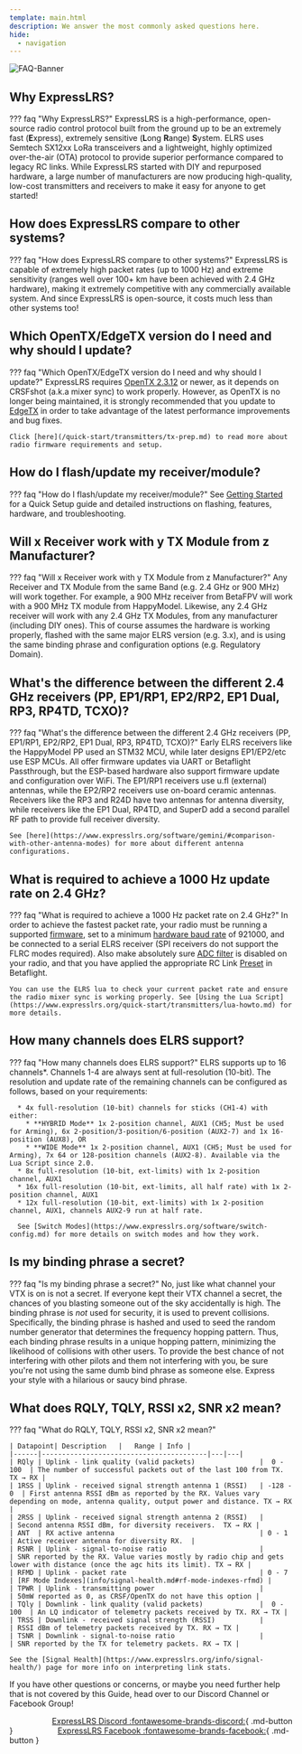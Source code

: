 ```yaml
---
template: main.html
description: We answer the most commonly asked questions here.
hide:
  - navigation
---
```


![FAQ-Banner](https://raw.githubusercontent.com/ExpressLRS/ExpressLRS-Hardware/master/img/faq.png)

## <span class="custom-heading" data-id="1">Why ExpressLRS?</span>

??? faq "Why ExpressLRS?"
    ExpressLRS is a high-performance, open-source radio control protocol built from the ground up to be an extremely fast (**E**xpress), extremely sensitive (**L**ong **R**ange) **S**ystem. ELRS uses Semtech SX12xx LoRa transceivers and a lightweight, highly optimized over-the-air (OTA) protocol to provide superior performance compared to legacy RC links. While ExpressLRS started with DIY and repurposed hardware, a large number of manufacturers are now producing high-quality, low-cost transmitters and receivers to make it easy for anyone to get started!
## <span class="custom-heading" data-id="2">How does ExpressLRS compare to other systems?</span>

??? faq "How does ExpressLRS compare to other systems?"
    ExpressLRS is capable of extremely high packet rates (up to 1000 Hz) and extreme sensitivity (ranges well over 100+ km have been achieved with 2.4 GHz hardware), making it extremely competitive with any commercially available system. And since ExpressLRS is open-source, it costs much less than other systems too!
## <span class="custom-heading" data-id="3">Which OpenTX/EdgeTX version do I need and why should I update?</span>

??? faq "Which OpenTX/EdgeTX version do I need and why should I update?"
    ExpressLRS requires [OpenTX 2.3.12](https://www.open-tx.org/downloads.html#Releases23-ref) or newer, as it depends on CRSFshot (a.k.a mixer sync) to work properly. However, as OpenTX is no longer being maintained, it is strongly recommended that you update to [EdgeTX](https://github.com/EdgeTX/edgetx) in order to take advantage of the latest performance improvements and bug fixes. 
	
	Click [here](/quick-start/transmitters/tx-prep.md) to read more about radio firmware requirements and setup.

## <span class="custom-heading" data-id="4">How do I flash/update my receiver/module?</span>

??? faq "How do I flash/update my receiver/module?"
    See [Getting Started](/quick-start/getting-started.md) for a Quick Setup guide and detailed instructions on flashing, features, hardware, and troubleshooting.

## <span class="custom-heading" data-id="5">Will x Receiver work with y TX Module from z Manufacturer?</span>

??? faq "Will x Receiver work with y TX Module from z Manufacturer?"
    Any Receiver and TX Module from the same Band (e.g. 2.4 GHz or 900 MHz) will work together. For example, a 900 MHz receiver from BetaFPV will work with a 900 MHz TX module from HappyModel. Likewise, any 2.4 GHz receiver will work with any 2.4 GHz TX Modules, from any manufacturer (including DIY ones). This of course assumes the hardware is working properly, flashed with the same major ELRS version (e.g. 3.x), and is using the same binding phrase and configuration options (e.g. Regulatory Domain).

## <span class="custom-heading" data-id="6">What's the difference between the different 2.4 GHz receivers (PP, EP1/RP1, EP2/RP2, EP1 Dual, RP3, RP4TD, TCXO)?</span>

??? faq "What's the difference between the different 2.4 GHz receivers (PP, EP1/RP1, EP2/RP2, EP1 Dual, RP3, RP4TD, TCXO)?"
    Early ELRS receivers like the HappyModel PP used an STM32 MCU, while later designs EP1/EP2/etc use ESP MCUs. All offer firmware updates via UART or Betaflight Passthrough, but the ESP-based hardware also support firmware update and configuration over WiFi. The EP1/RP1 receivers use u.fl (external) antennas, while the EP2/RP2 receivers use on-board ceramic antennas. Receivers like the RP3 and R24D have two antennas for antenna diversity, while receivers like the EP1 Dual, RP4TD, and SuperD add a second parallel RF path to provide full receiver diversity. 
	
	See [here](https://www.expresslrs.org/software/gemini/#comparison-with-other-antenna-modes) for more about different antenna configurations. 

## <span class="custom-heading" data-id="7">What is required to achieve a 1000 Hz update rate on 2.4 GHz?</span>

??? faq "What is required to achieve a 1000 Hz packet rate on 2.4 GHz?"
    In order to achieve the fastest packet rate, your radio must be running a supported [firmware](https://www.expresslrs.org/quick-start/transmitters/tx-prep/#radio-operating-system), set to a minimum [hardware baud rate](https://www.expresslrs.org/quick-start/transmitters/tx-prep/#serial-baud-rate) of 921000, and be connected to a serial ELRS receiver (SPI receivers do not support the FLRC modes required). Also make absolutely sure [ADC filter](https://www.expresslrs.org/quick-start/transmitters/tx-prep/#adc-filter) is disabled on your radio, and that you have applied the appropriate RC Link [Preset](https://betaflight.com/docs/wiki/configurator/presets-tab) in Betaflight. 

    You can use the ELRS lua to check your current packet rate and ensure the radio mixer sync is working properly. See [Using the Lua Script](https://www.expresslrs.org/quick-start/transmitters/lua-howto.md) for more details.

## <span class="custom-heading" data-id="8">How many channels does ELRS support?</span>

??? faq "How many channels does ELRS support?"
    ELRS supports up to 16 channels*. Channels 1-4 are always sent at full-resolution (10-bit). The resolution and update rate of the remaining channels can be configured as follows, based on your requirements:

      * 4x full-resolution (10-bit) channels for sticks (CH1-4) with either:
        * **HYBRID Mode** 1x 2-position channel, AUX1 (CH5; Must be used for Arming), 6x 2-position/3-position/6-position (AUX2-7) and 1x 16-position (AUX8), OR
        * **WIDE Mode** 1x 2-position channel, AUX1 (CH5; Must be used for Arming), 7x 64 or 128-position channels (AUX2-8). Available via the Lua Script since 2.0.
      * 8x full-resolution (10-bit, ext-limits) with 1x 2-position channel, AUX1
      * 16x full-resolution (10-bit, ext-limits, all half rate) with 1x 2-position channel, AUX1
      * 12x full-resolution (10-bit, ext-limits) with 1x 2-position channel, AUX1, channels AUX2-9 run at half rate.
        
      See [Switch Modes](https://www.expresslrs.org/software/switch-config.md) for more details on switch modes and how they work.

## <span class="custom-heading" data-id="9">Is my binding phrase a secret?</span>

??? faq "Is my binding phrase a secret?"
    No, just like what channel your VTX is on is not a secret. If everyone kept their VTX channel a secret, the chances of you blasting someone out of the sky accidentally is high. The binding phrase is *not* used for security, it is used to prevent collisions. Specifically, the binding phrase is hashed and used to seed the random number generator that determines the frequency hopping pattern. Thus, each binding phrase results in a unique hopping pattern, minimizing the likelihood of collisions with other users.  To provide the best chance of not interfering with other pilots and them not interfering with you, be sure you're not using the same dumb bind phrase as someone else. Express your style with a hilarious or saucy bind phrase.

## <span class="custom-heading" data-id="10">What does RQLY, TQLY, RSSI x2, SNR x2 mean?</span>

??? faq "What do RQLY, TQLY, RSSI x2, SNR x2 mean?"

    | Datapoint| Description   |   Range | Info |
    |------|-----------------------------------------|---|---|
    | RQly | Uplink - link quality (valid packets)                |  0 - 100  | The number of successful packets out of the last 100 from TX. TX → RX |
    | 1RSS | Uplink - received signal strength antenna 1 (RSSI)   | -128 - 0  | First antenna RSSI dBm as reported by the RX. Values vary depending on mode, antenna quality, output power and distance. TX → RX |
    | 2RSS | Uplink - received signal strength antenna 2 (RSSI)   |           | Second antenna RSSI dBm, for diversity receivers.  TX → RX |
    | ANT  | RX active antenna                                    | 0 - 1     | Active receiver antenna for diversity RX.  |
    | RSNR | Uplink - signal-to-noise ratio                       |           | SNR reported by the RX. Value varies mostly by radio chip and gets lower with distance (once the agc hits its limit). TX → RX |
    | RFMD | Uplink - packet rate                                 | 0 - 7     | [RF Mode Indexes](info/signal-health.md#rf-mode-indexes-rfmd) |
    | TPWR | Uplink - transmitting power                          |           | 50mW reported as 0, as CRSF/OpenTX do not have this option |
    | TQly | Downlink - link quality (valid packets)              |  0 - 100  | An LQ indicator of telemetry packets received by TX. RX → TX |
    | TRSS | Downlink - received signal strength (RSSI)           |           | RSSI dBm of telemetry packets received by TX. RX → TX |
    | TSNR | Downlink - signal-to-noise ratio                     |           | SNR reported by the TX for telemetry packets. RX → TX |

    See the [Signal Health](https://www.expresslrs.org/info/signal-health/) page for more info on interpreting link stats. 

If you have other questions or concerns, or maybe you need further help that is not covered by this Guide, head over to our Discord Channel or Facebook Group!

<span style="padding-left:15%; display:inline; text-align:center">[ExpressLRS Discord :fontawesome-brands-discord:](https://discord.gg/dS6ReFY){ .md-button }</span>
<span style="padding-left:15%; display:inline; text-align:center">[ExpressLRS Facebook :fontawesome-brands-facebook:](https://www.facebook.com/groups/636441730280366){ .md-button }</span>

<script src="../assets/javascripts/admonition-enhancement.js"></script>
